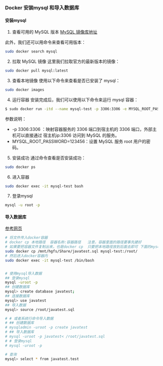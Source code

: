 ### Docker 安装mysql 和导入数据库
#### 安装mysql
1. 查看可用的 MySQL 版本
[MySQL 镜像库地址](https://hub.docker.com/_/mysql?tab=tags)

此外，我们还可以用命令来查看可用版本：
```bash
sudo docker search mysql
```

2. 拉取 MySQL 镜像
这里我们拉取官方的最新版本的镜像：
```bash
sudo docker pull mysql:latest
```

3. 查看本地镜像
使用以下命令来查看是否已安装了 mysql：
```bash
sudo docker images
```

4. 运行容器
安装完成后，我们可以使用以下命令来运行 mysql 容器：
```bash
$ sudo docker run -itd --name mysql-test -p 3306:3306 -e MYSQL_ROOT_PASSWORD=123456 mysql
```
参数说明：

- -p 3306:3306 ：映射容器服务的 3306 端口到宿主机的 3306 端口，外部主机可以直接通过 宿主机ip:3306 访问到 MySQL 的服务。
- MYSQL_ROOT_PASSWORD=123456：设置 MySQL 服务 root 用户的密码。

5. 安装成功
通过命令查看是否安装成功：
```bash
sudo docker ps
```

6. 进入容器
```bash
sudo docker exec -it mysql-test bash
```

7. 登录mysql
```bash
mysql -u root -p
```

#### 导入数据库
[参考网页](https://blog.csdn.net/lhjllff12345/article/details/131541339?spm=1001.2101.3001.6650.2&utm_medium=distribute.pc_relevant.none-task-blog-2%7Edefault%7EYuanLiJiHua%7EPosition-2-131541339-blog-86478766.235%5Ev38%5Epc_relevant_sort_base1&depth_1-utm_source=distribute.pc_relevant.none-task-blog-2%7Edefault%7EYuanLiJiHua%7EPosition-2-131541339-blog-86478766.235%5Ev38%5Epc_relevant_sort_base1&utm_relevant_index=3)
```bash
# 将文件传入docker容器
# docker cp 本地路径  容器名称:容器路径   注意，容器里面的路径要事先建好
# 如果要把容器文件复制出来，也是docker cp  只要把本地路径放到后面去即可 下面的mysql-test是容器名称
sudo docker cp /mnt/hgfs/Share/javatest.sql mysql-test:/root/
# 然后进入docker容器内
sudo docker exec -it mysql-test /bin/bash


# 使用mysql导入数据
## 登录mysql
mysql -uroot -p
## 创建数据库
mysql> create database javatest;
## 连接数据库
mysql> use javatest
## 导入数据
mysql> source /root/javatest.sql

# # 或者系统行命令导入数据
# ## 创建数据库
# mysqladmin -uroot -p create javatest
# ## 导入数据库
# mysql -uroot -p javatest< /root/javatest.sql
# # 登录mysql
# mysql -uroot -p

# 查询
mysql> select * from javatest.test
```